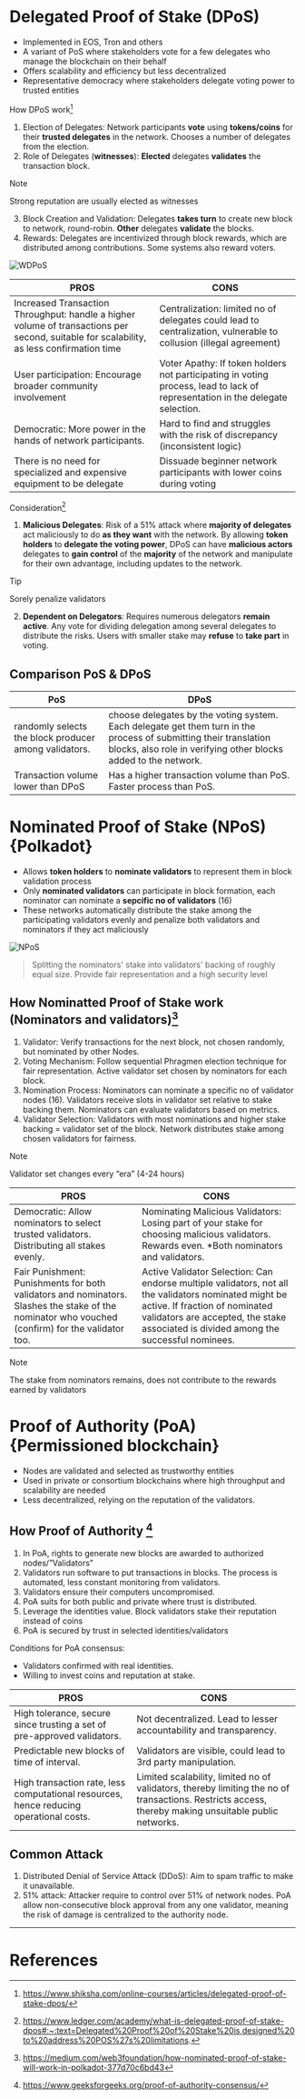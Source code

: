 # Delegated Proof of Stake (DPoS)
- Implemented in EOS, Tron and others
- A variant of PoS where stakeholders vote for a few delegates who manage the blockchain on their behalf
- Offers scalability and efficiency but less decentralized
- Representative democracy where stakeholders delegate voting power to trusted entities

How DPoS work[^1]
1. Election of Delegates: Network participants **vote** using **tokens/coins** for their **trusted delegates** in the network. Chooses a number of delegates from the election.
2. Role of Delegates (**witnesses**): **Elected** delegates **validates** the transaction block.
> [!NOTE]
> Strong reputation are usually elected as witnesses
3. Block Creation and Validation: Delegates **takes turn** to create new block to network, round-robin. **Other** delegates **validate** the blocks.
4. Rewards: Delegates are incentivized through block rewards, which are distributed among contributions. Some systems also reward voters.

![WDPoS](https://github.com/zhenHai1021/Tijarah-Blockchain-Notes/assets/113818064/d6052866-d8a8-4e09-a932-63372d90f452)

| PROS | CONS |
|--- | --- |
|Increased Transaction Throughput: handle a higher volume of transactions per second, suitable for scalability, as less confirmation time | Centralization: limited no of delegates could lead to centralization, vulnerable to collusion (illegal agreement) |
|User participation: Encourage broader community involvement | Voter Apathy: If token holders not participating in voting process, lead to lack of representation in the delegate selection.|
|Democratic: More power in the hands of network participants.|Hard to find and struggles with the risk of discrepancy (inconsistent logic)|
|There is no need for specialized and expensive equipment to be delegate|Dissuade beginner network participants with lower coins during voting|

Consideration[^2]
1. **Malicious Delegates**: Risk of a 51% attack where **majority of delegates** act maliciously to do **as they want** with the network.
By allowing **token holders** to **delegate the voting power**, DPoS can have **malicious actors** delegates to **gain control** of the **majority** of the network and manipulate for their own advantage, including updates to the network.
> [!Tip]
> Sorely penalize validators
2. **Dependent on Delegators**: Requires numerous delegators **remain active**. Any vote for dividing delegation among several delegates to distribute the risks. Users with smaller stake may **refuse** to **take part** in voting.

## Comparison PoS & DPoS
| PoS | DPoS |
|--- | --- |
|randomly selects the block producer among validators.|choose delegates by the voting system. Each delegate get them turn in the process of submitting their translation blocks, also role in verifying other blocks added to the network.|
|Transaction volume lower than DPoS|Has a higher transaction volume than PoS. Faster process than PoS.|

# Nominated Proof of Stake (NPoS) {Polkadot}
- Allows **token holders** to **nominate validators** to represent them in block validation process
- Only **nominated validators** can participate in block formation, each nominator can nominate a **sepcific no of validators** (16)
- These networks automatically distribute the stake among the participating validators evenly and penalize both validators and nominators if they act maliciously

![NPoS](https://github.com/zhenHai1021/Tijarah-Blockchain-Notes/assets/113818064/f0033402-524c-41ec-8890-b1834738a317)

> Splitting the nominators' stake into validators' backing of roughly equal size. Provide fair representation and a high security level

## How Nominatted Proof of Stake work (Nominators and validators)[^3]
1. Validator: Verify transactions for the next block, not chosen randomly, but nominated by other Nodes.
2. Voting Mechanism: Follow sequential Phragmen election technique for fair representation. Active validator set chosen by nominators for each block.
3. Nomination Process: Nominators can nominate a specific no of validator nodes (16). Validators receive slots in validator set relative to stake backing them. Nominators can evaluate validators based on metrics.
4. Validator Selection: Validators with most nominations and higher stake backing = validator set of the block. Network distributes stake among chosen validators for fairness.
> [!NOTE]
>  Validator set changes every “era” (4-24 hours)

| PROS | CONS |
|--- | --- |
|Democratic: Allow nominators to select trusted validators. Distributing all stakes evenly.|Nominating Malicious Validators: Losing part of your stake for choosing malicious validators. Rewards even. *Both nominators and validators.|
|Fair Punishment: Punishments for both validators and nominators. Slashes the stake of the nominator who vouched (confirm) for the validator too.|Active Validator Selection: Can endorse multiple validators, not all the validators nominated might be active. If fraction of nominated validators are accepted, the stake associated is divided among the successful nominees.|
> [!NOTE]
> The stake from nominators remains, does not contribute to the rewards earned by validators

# Proof of Authority (PoA) {Permissioned blockchain}
- Nodes are validated and selected as trustworthy entities
- Used in private or consortium blockchains where high throughput and scalability are needed
- Less decentralized, relying on the reputation of the validators.

## How Proof of Authority [^4]
1. In PoA, rights to generate new blocks are awarded to authorized nodes/”Validators”
2. Validators run software to put transactions in blocks. The process is automated, less constant monitoring from validators.
3. Validators ensure their computers uncompromised.
4. PoA suits for both public and private where trust is distributed. 
5. Leverage the identities value. Block validators stake their reputation instead of coins
6. PoA is secured by trust in selected identities/validators

Conditions for PoA consensus:
- Validators confirmed with real identities.
- Willing to invest coins and reputation at stake. 

| PROS | CONS |
|--- | --- |
|High tolerance, secure since trusting a set of pre-approved validators.|Not decentralized. Lead to lesser accountability and transparency.|
|Predictable new blocks of time of interval.|Validators are visible, could lead to 3rd party manipulation.|
|High transaction rate, less computational resources, hence reducing operational costs.|Limited scalability, limited no of validators, thereby limiting the no of transactions. Restricts access, thereby making unsuitable public networks.|

## Common Attack
1. Distributed Denial of Service Attack (DDoS): Aim to spam traffic to make it unavailable. 
2. 51% attack: Attacker require to control over 51% of network nodes. PoA allow non-consecutive block approval from any one validator, meaning the risk of damage is centralized to the authority node.

---
# References
[^1]: https://www.shiksha.com/online-courses/articles/delegated-proof-of-stake-dpos/  
[^2]: https://www.ledger.com/academy/what-is-delegated-proof-of-stake-dpos#:~:text=Delegated%20Proof%20of%20Stake%20is,designed%20to%20address%20POS%27s%20limitations.
[^3]: https://medium.com/web3foundation/how-nominated-proof-of-stake-will-work-in-polkadot-377d70c6bd43 
[^4]: https://www.geeksforgeeks.org/proof-of-authority-consensus/ 
